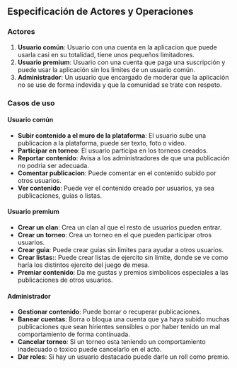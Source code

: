 ## Especificación de Actores y Operaciones
### Actores
1. **Usuario común**: Usuario con una cuenta en la aplicacion que puede usarla casi en su totalidad, tiene unos pequeños limitadores.
2. **Usuario premium**: Usuario con una cuenta que paga una suscripción y puede usar la aplicación sin los limites de un usuario común.
3. **Administrador**: Un usuario que encargado de moderar que la aplicación no se use de forma indevida y que la comunidad se trate con respeto.

### Casos de uso
#### Usuario común
* **Subir contenido a el muro de la plataforma**: El usuario sube una publicacion a la plataforma, puede ser texto, foto o video.
* **Participar en torneo**: El usuario participa en los torneos creados.
* **Reportar contenido**: Avisa a los administradores de que una publicación no podria ser adecuada. 
* **Comentar publicacion**: Puede comentar en el contenido subido por otros usuarios.
* **Ver contenido**: Puede ver el contenido creado por usuarios, ya sea publicaciones, guias o listas.

#### Usuario premium
* **Crear un clan**: Crea un clan al que el resto de usuarios pueden entrar.
* **Crear un torneo**: Crea un torneo en el que pueden participar otros usuarios.
* **Crear guia**: Puede crear guias sin limites para ayudar a otros usuarios.
* **Crear listas:**: Puede crear listas de ejercito sin limite, donde se ve como haría los distintos ejercito del juego de mesa.
* **Premiar contenido**: Da me gustas y premios simbolicos especiales a las publicaciones de otros usuarios.

#### Administrador
* **Gestionar contenido**: Puede borrar o recuperar publicaciones.
* **Banear cuentas**: Borra o bloqua una cuenta que ya haya subido muchas publicaciones que sean hirientes sensibles o por haber tenido un mal comportamiento de forma continuada.
* **Cancelar torneo**: Si un torneo esta teniendo un comportamiento inadecuado o toxico puede cancelarlo en el acto.
* **Dar roles**: Si hay un usuario destacado puede darle un roll como premio.